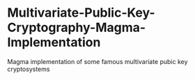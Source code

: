 # Multivariate-Public-Key-Cryptography-Magma-Implementation
Magma implementation of some famous multivariate pubic key cryptosystems

